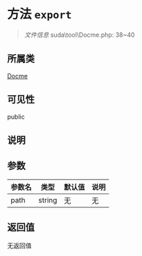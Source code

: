 # 方法 `export`

> *文件信息* suda\tool\Docme.php: 38~40

## 所属类 

[Docme](../Docme.md)

## 可见性

public

## 说明



## 参数


| 参数名 | 类型 | 默认值 | 说明 |
|--------|-----|-------|-------|
| path |  string | 无 | 无 |



## 返回值

无返回值

